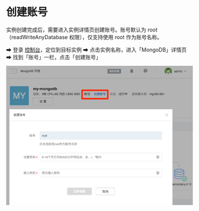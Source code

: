 # 创建账号

实例创建完成后，需要进入实例详情页创建账号。账号默认为 root（readWriteAnyDatabase 权限），仅支持使用 root 作为账号名称。

➡ 登录 [控制台](https://c.163.com/dashboard#/m/mongodb/)，定位到目标实例
➡ 点击实例名称，进入「MongoDB」详情页
➡ 找到「账号」一栏，点击「创建账号」

![](../../image/使用指南-账号管理-创建账号.png)